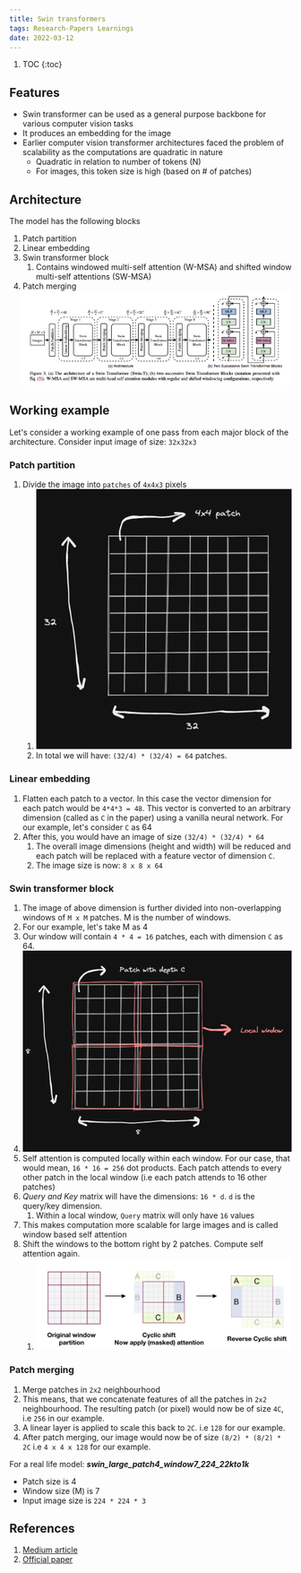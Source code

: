 ```yaml
---
title: Swin transformers
tags: Research-Papers Learnings
date: 2022-03-12
---
```


1. TOC
{:toc}

## Features

- Swin transformer can be used as a general purpose backbone for various computer vision tasks
- It produces an embedding for the image
- Earlier computer vision transformer architectures faced the problem of scalability as the computations are quadratic in nature
  - Quadratic in relation to number of tokens (N)
  - For images, this token size is high (based on # of patches)

## Architecture

The model has the following blocks

1. Patch partition
2. Linear embedding
3. Swin transformer block
    1. Contains windowed multi-self attention (W-MSA) and shifted window multi-self attentions (SW-MSA)
4. Patch merging
![image](/assets/images/swin_t_1.png)

## Working example

Let's consider a working example of one pass from each major block of the architecture. Consider input image of size: `32x32x3`

### Patch partition

1. Divide the image into `patches` of `4x4x3` pixels
    1. ![image](/assets/images/swin_t_3.png)
    2. In total we will have: `(32/4) * (32/4) = 64` patches.

### Linear embedding

1. Flatten each patch to a vector. In this case the vector dimension for each patch would be `4*4*3 = 48`. This vector is converted to an arbitrary dimension (called as `C` in the paper) using a vanilla neural network. For our example, let's consider `C` as 64
2. After this, you would have an image of size `(32/4) * (32/4) * 64`
    1. The overall image dimensions (height and width) will be reduced and each patch will be replaced with a feature vector of dimension `C`.
    2. The image size is now: `8 x 8 x 64`

### Swin transformer block

1. The image of above dimension is further divided into non-overlapping windows of `M x M` patches. M is the number of windows.
2. For our example, let's take M as 4
3. Our window will contain `4 * 4 = 16` patches, each with dimension `C` as 64.
4. ![image](/assets/images/swin_t_4.png)
5. Self attention is computed locally within each window. For our case, that would mean, `16 * 16 = 256` dot products. Each patch attends to every other patch in the local window (i.e each patch attends to 16 other patches)
6. *Query and Key* matrix will have the dimensions: `16 * d`. `d` is the query/key dimension.
    1. Within a local window, `Query` matrix will only have `16` values
7. This makes computation more scalable for large images and is called window based self attention
8. Shift the windows to the bottom right by 2 patches. Compute self attention again.
    1. ![image](/assets/images/swin_t_2.png)

### Patch merging

1. Merge patches in `2x2` neighbourhood
2. This means, that we concatenate features of all the patches in `2x2` neighbourhood. The resulting patch (or pixel) would now be of size `4C`, i.e `256` in our example.
3. A linear layer is applied to scale this back to `2C`. i.e `128` for our example.
4. After patch merging, our image would now be of size `(8/2) * (8/2) * 2C` i.e `4 x 4 x 128` for our example.

For a real life model: ***swin_large_patch4_window7_224_22kto1k***

- Patch size is 4
- Window size (M) is 7
- Input image size is `224 * 224 * 3`

## References

1. [Medium article](https://towardsdatascience.com/swin-vision-transformers-hacking-the-human-eye-4223ba9764c3)
2. [Official paper](https://arxiv.org/pdf/2103.14030.pdf)
